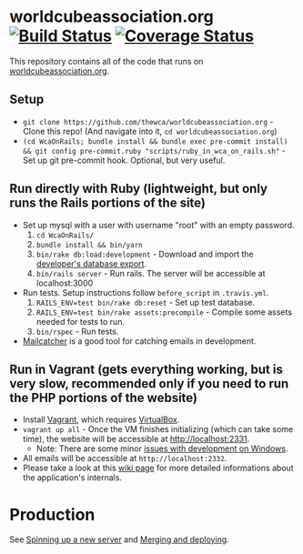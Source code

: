# worldcubeassociation.org [![Build Status](https://travis-ci.org/thewca/worldcubeassociation.org.svg?branch=master)](https://travis-ci.org/thewca/worldcubeassociation.org) [![Coverage Status](https://coveralls.io/repos/github/thewca/worldcubeassociation.org/badge.svg?branch=master)](https://coveralls.io/github/thewca/worldcubeassociation.org?branch=master)

This repository contains all of the code that runs on [worldcubeassociation.org](https://www.worldcubeassociation.org/).

## Setup
- `git clone https://github.com/thewca/worldcubeassociation.org` - Clone this repo! (And navigate into it, `cd worldcubeassociation.org`)
- `(cd WcaOnRails; bundle install && bundle exec pre-commit install) && git config pre-commit.ruby "scripts/ruby_in_wca_on_rails.sh"` - Set up git pre-commit hook. Optional, but very useful.

## Run directly with Ruby (lightweight, but only runs the Rails portions of the site)
- Set up mysql with a user with username "root" with an empty password.
  1. `cd WcaOnRails/`
  2. `bundle install && bin/yarn`
  3. `bin/rake db:load:development` - Download and import the [developer's database export](https://github.com/thewca/worldcubeassociation.org/wiki/Developer-database-export).
  4. `bin/rails server` - Run rails. The server will be accessible at localhost:3000
- Run tests.  Setup instructions follow `before_script` in `.travis.yml`.
  1. `RAILS_ENV=test bin/rake db:reset` - Set up test database.
  2. `RAILS_ENV=test bin/rake assets:precompile` - Compile some assets needed for tests to run.
  3. `bin/rspec` - Run tests.
- [Mailcatcher](http://mailcatcher.me/) is a good tool for catching emails in development.

## Run in Vagrant (gets everything working, but is very slow, recommended only if you need to run the PHP portions of the website)
- Install [Vagrant](https://www.vagrantup.com/), which requires
  [VirtualBox](https://www.virtualbox.org/).
- `vagrant up all` - Once the VM finishes initializing (which can take some time),
  the website will be accessible at [http://localhost:2331](http://localhost:2331).
  - Note: There are some minor [issues with development on Windows](https://github.com/thewca/worldcubeassociation.org/issues/393).
- All emails will be accessible at `http://localhost:2332`.
- Please take a look at this [wiki page](https://github.com/thewca/worldcubeassociation.org/wiki/Misc.-important-commands-to-know) for more detailed informations about the application's internals.

# Production

See [Spinning up a new server](https://github.com/thewca/worldcubeassociation.org/wiki/Spinning-up-a-new-server) and
[Merging and deploying](https://github.com/thewca/worldcubeassociation.org/wiki/Merging-and-deploying).
